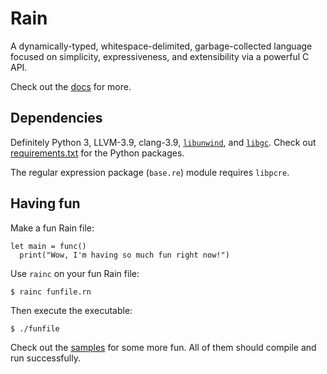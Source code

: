 # Rain

A dynamically-typed, whitespace-delimited, garbage-collected language focused
on simplicity, expressiveness, and extensibility via a powerful C API.

Check out the [docs](https://scizzorz.github.io/rain/) for more.

## Dependencies

Definitely Python 3, LLVM-3.9, clang-3.9, [`libunwind`](http://www.nongnu.org/libunwind/), and [`libgc`](https://www.hboehm.info/gc/). Check out [requirements.txt](https://github.com/scizzorz/rain/blob/master/requirements.txt) for the Python packages.

The regular expression package (`base.re`) module requires `libpcre`.

## Having fun

Make a fun Rain file:

    let main = func()
      print("Wow, I'm having so much fun right now!")

Use `rainc` on your fun Rain file:

    $ rainc funfile.rn

Then execute the executable:

    $ ./funfile

Check out the [samples](https://github.com/scizzorz/rain/tree/master/samples) for some more fun. All of them should compile and run successfully.
